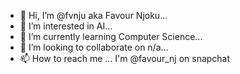 - 👋 Hi, I’m @fvnju aka Favour Njoku...
- 👀 I’m interested in AI...
- 🌱 I’m currently learning Computer Science...
- 💞️ I’m looking to collaborate on n/a...
- 📫 How to reach me ... I'm @favour_nj on snapchat

<!---
fvnju/fvnju is a ✨ special ✨ repository because its `README.md` (this file) appears on your GitHub profile.
You can click the Preview link to take a look at your changes.
--->
